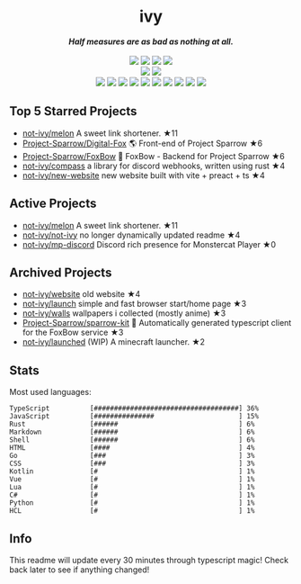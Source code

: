 <!-- deno-fmt-ignore-file -->
<h1 align="center">ivy</h1>
<div align="center">
  <b><i>Half measures are as bad as nothing at all.</i></b>
  <br />
  <br />
  <img src="https://img.shields.io/badge/-Vim-%23ffcee0?logo=Vim&labelColor=4c566a" />
  <img src="https://img.shields.io/badge/-CLion-%23ec91d8?logo=CLion&labelColor=4c566a" />
  <img src="https://img.shields.io/badge/-IntellJ IDEA-%23f69ee1?logo=IntelliJIDEA&labelColor=4c566a" />
  <img src="https://img.shields.io/badge/-Visual Studio Code-%23e9d3d0?logo=VisualStudioCode&labelColor=4c566a" />
  <br />
  <img src="https://img.shields.io/badge/-macOS-%23ffd3da?logo=macOS&labelColor=4c566a" />
  <img src="https://img.shields.io/badge/-Linux-%23ffaaea?logo=Linux&labelColor=4c566a" />
  <br />
<img src="https://img.shields.io/badge/-TypeScript-fec5bb" />
<img src="https://img.shields.io/badge/-Go-ece4db" />
<img src="https://img.shields.io/badge/-Rust-fec89a" />
<img src="https://img.shields.io/badge/-JavaScript-e8e8e4" />
<img src="https://img.shields.io/badge/-other-fcd5ce" />
<img src="https://img.shields.io/badge/-Markdown-d8e2dc" />
<img src="https://img.shields.io/badge/-Shell-ffd7ba" />
<img src="https://img.shields.io/badge/-Kotlin-fae1dd" />
<img src="https://img.shields.io/badge/-Vue-ffe5d9" />
<img src="https://img.shields.io/badge/-HTML-f8edeb" />
  <br />
</div>

## Top 5 Starred Projects

- [not-ivy/melon](https://github.com/not-ivy/melon) A sweet link shortener. ★11
- [Project-Sparrow/Digital-Fox](https://github.com/Project-Sparrow/Digital-Fox) 🌎 Front-end of Project Sparrow ★6
- [Project-Sparrow/FoxBow](https://github.com/Project-Sparrow/FoxBow) 🏹 FoxBow - Backend for Project Sparrow ★6
- [not-ivy/compass](https://github.com/not-ivy/compass) a library for discord webhooks, written using rust ★4
- [not-ivy/new-website](https://github.com/not-ivy/new-website) new website built with vite + preact + ts ★4

## Active Projects

- [not-ivy/melon](https://github.com/not-ivy/melon) A sweet link shortener. ★11
- [not-ivy/not-ivy](https://github.com/not-ivy/not-ivy) no longer dynamically updated readme ★4
- [not-ivy/mp-discord](https://github.com/not-ivy/mp-discord) Discord rich presence for Monstercat Player ★0

## Archived Projects

- [not-ivy/website](https://github.com/not-ivy/website) old website ★4
- [not-ivy/launch](https://github.com/not-ivy/launch) simple and fast browser start/home page ★3
- [not-ivy/walls](https://github.com/not-ivy/walls) wallpapers i collected (mostly anime) ★3
- [Project-Sparrow/sparrow-kit](https://github.com/Project-Sparrow/sparrow-kit) 🤖 Automatically generated typescript client for the FoxBow service ★3
- [not-ivy/launched](https://github.com/not-ivy/launched) (WIP) A minecraft launcher. ★2

## Stats

Most used languages:
```
TypeScript          [####################################] 36%
JavaScript          [###############                     ] 15%
Rust                [######                              ] 6%
Markdown            [######                              ] 6%
Shell               [######                              ] 6%
HTML                [####                                ] 4%
Go                  [###                                 ] 3%
CSS                 [###                                 ] 3%
Kotlin              [#                                   ] 1%
Vue                 [#                                   ] 1%
Lua                 [#                                   ] 1%
C#                  [#                                   ] 1%
Python              [#                                   ] 1%
HCL                 [#                                   ] 1%
```

## Info

This readme will update every 30 minutes through typescript magic! Check back later to see if anything changed!
